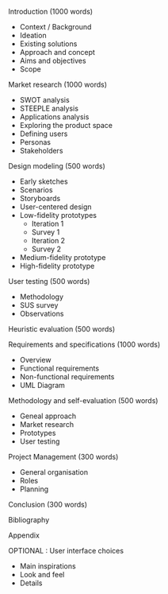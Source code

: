 Introduction (1000 words)
- Context / Background
- Ideation
- Existing solutions
- Approach and concept
- Aims and objectives
- Scope

Market research (1000 words)
- SWOT analysis
- STEEPLE analysis
- Applications analysis
- Exploring the product space
- Defining users
- Personas
- Stakeholders

Design modeling (500 words)
- Early sketches
- Scenarios
- Storyboards
- User-centered design
- Low-fidelity prototypes
  - Iteration 1
  - Survey 1
  - Iteration 2
  - Survey 2
- Medium-fidelity prototype
- High-fidelity prototype

User testing (500 words)
- Methodology
- SUS survey
- Observations

Heuristic evaluation (500 words)

Requirements and specifications (1000 words)
- Overview
- Functional requirements
- Non-functional requirements
- UML Diagram

Methodology and self-evaluation (500 words)
- Geneal approach
- Market research
- Prototypes
- User testing

Project Management (300 words)
- General organisation
- Roles
- Planning

Conclusion (300 words)

Bibliography

Appendix










OPTIONAL :
User interface choices
- Main inspirations
- Look and feel
- Details